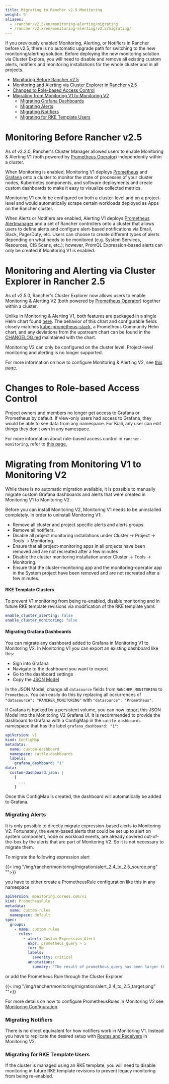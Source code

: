 ```yaml
---
title: Migrating to Rancher v2.5 Monitoring
weight: 9
aliases:
  - /rancher/v2.5/en/monitoring-alerting/migrating
  - /rancher/v2.x/en/monitoring-alerting/v2.5/migrating/
---
```


If you previously enabled Monitoring, Alerting, or Notifiers in Rancher before v2.5, there is no automatic upgrade path for switching to the new monitoring/alerting solution. Before deploying the new monitoring solution via Cluster Explore, you will need to disable and remove all existing custom alerts, notifiers and monitoring installations for the whole cluster and in all projects.

- [Monitoring Before Rancher v2.5](#monitoring-before-rancher-v2-5)
- [Monitoring and Alerting via Cluster Explorer in Rancher v2.5](#monitoring-and-alerting-via-cluster-explorer-in-rancher-v2-5)
- [Changes to Role-based Access Control](#changes-to-role-based-access-control)
- [Migrating from Monitoring V1 to Monitoring V2](#migrating-from-monitoring-v1-to-monitoring-v2)
  - [Migrating Grafana Dashboards](#migrating-grafana-dashboards)
  - [Migrating Alerts](#migrating-alerts)
  - [Migrating Notifiers](#migrating-notifiers)
  - [Migrating for RKE Template Users](#migrating-for-rke-template-users)

# Monitoring Before Rancher v2.5

As of v2.2.0, Rancher's Cluster Manager allowed users to enable Monitoring & Alerting V1 (both powered by [Prometheus Operator](https://github.com/prometheus-operator/prometheus-operator)) independently within a cluster. 

When Monitoring is enabled, Monitoring V1 deploys [Prometheus](https://prometheus.io/) and [Grafana](https://grafana.com/docs/grafana/latest/getting-started/what-is-grafana/) onto a cluster to monitor the state of processes of your cluster nodes, Kubernetes components, and software deployments and create custom dashboards to make it easy to visualize collected metrics.

Monitoring V1 could be configured on both a cluster-level and on a project-level and would automatically scrape certain workloads deployed as Apps on the Rancher cluster.

When Alerts or Notifiers are enabled, Alerting V1 deploys [Prometheus Alertmanager](https://prometheus.io/docs/alerting/latest/alertmanager/) and a set of Rancher controllers onto a cluster that allows users to define alerts and configure alert-based notifications via Email, Slack, PagerDuty, etc. Users can choose to create different types of alerts depending on what needs to be monitored (e.g. System Services, Resources, CIS Scans, etc.); however, PromQL Expression-based alerts can only be created if Monitoring V1 is enabled.

# Monitoring and Alerting via Cluster Explorer in Rancher 2.5

As of v2.5.0, Rancher's Cluster Explorer now allows users to enable Monitoring & Alerting V2 (both powered by [Prometheus Operator](https://github.com/prometheus-operator/prometheus-operator)) together within a cluster. 

Unlike in Monitoring & Alerting V1, both features are packaged in a single Helm chart found [here](https://github.com/rancher/charts/blob/main/charts/rancher-monitoring). The behavior of this chart and configurable fields closely matches [kube-prometheus-stack](https://github.com/prometheus-community/helm-charts/tree/main/charts/kube-prometheus-stack), a Prometheus Community Helm chart, and any deviations from the upstream chart can be found in the [CHANGELOG.md](https://github.com/rancher/charts/blob/main/charts/rancher-monitoring/CHANGELOG.md) maintained with the chart.

Monitoring V2 can only be configured on the cluster level. Project-level monitoring and alerting is no longer supported.

For more information on how to configure Monitoring & Alerting V2, see [this page.]({{<baseurl>}}/rancher/v2.5/en/monitoring-alerting/configuration)

# Changes to Role-based Access Control

Project owners and members no longer get access to Grafana or Prometheus by default. If view-only users had access to Grafana, they would be able to see data from any namespace. For Kiali, any user can edit things they don’t own in any namespace.

For more information about role-based access control in `rancher-monitoring`, refer to [this page.]({{<baseurl>}}/rancher/v2.5/en/monitoring-alerting/rbac)

# Migrating from Monitoring V1 to Monitoring V2

While there is no automatic migration available, it is possible to manually migrate custom Grafana dashboards and alerts that were created in Monitoring V1 to Monitoring V2.

Before you can install Monitoring V2, Monitoring V1 needs to be uninstalled completely. In order to uninstall Monitoring V1:

* Remove all cluster and project specific alerts and alerts groups.
* Remove all notifiers.
* Disable all project monitoring installations under Cluster -> Project -> Tools -> Monitoring.
* Ensure that all project-monitoring apps in all projects have been removed and are not recreated after a few minutes
* Disable the cluster monitoring installation under Cluster -> Tools -> Monitoring.
* Ensure that the cluster-monitoring app and the monitoring-operator app in the System project have been removed and are not recreated after a few minutes.

#### RKE Template Clusters

To prevent V1 monitoring from being re-enabled, disable monitoring and in future RKE template revisions via modification of the RKE template yaml:

```yaml
enable_cluster_alerting: false
enable_cluster_monitoring: false
```

#### Migrating Grafana Dashboards

You can migrate any dashboard added to Grafana in Monitoring V1 to Monitoring V2. In Monitoring V1 you can export an existing dashboard like this:

* Sign into Grafana
* Navigate to the dashboard you want to export
* Go to the dashboard settings
* Copy the [JSON Model](https://grafana.com/docs/grafana/latest/dashboards/json-model/)

In the JSON Model, change all `datasource` fields from `RANCHER_MONITORING` to `Prometheus`. You can easily do this by replacing all occurrences of `"datasource": "RANCHER_MONITORING"` with `"datasource": "Prometheus"`.

If Grafana is backed by a persistent volume, you can now [import](https://grafana.com/docs/grafana/latest/dashboards/export-import/) this JSON Model into the Monitoring V2 Grafana UI.
It is recommended to provide the dashboard to Grafana with a ConfigMap in the `cattle-dashboards` namespace that has the label `grafana_dashboard: "1"`:

```yaml
apiVersion: v1
kind: ConfigMap
metadata:
  name: custom-dashboard
  namespace: cattle-dashboards
  labels:
    grafana_dashboard: "1"
data:
  custom-dashboard.json: |
    { 
      ... 
    }
```

Once this ConfigMap is created, the dashboard will automatically be added to Grafana.

### Migrating Alerts

It is only possible to directly migrate expression-based alerts to Monitoring V2. Fortunately, the event-based alerts that could be set up to alert on system component, node or workload events, are already covered out-of-the-box by the alerts that are part of Monitoring V2. So it is not necessary to migrate them.

To migrate the following expression alert

{{< img "/img/rancher/monitoring/migration/alert_2.4_to_2.5_source.png" "">}}

you have to either create a PrometheusRule configuration like this in any namespace

```yaml
apiVersion: monitoring.coreos.com/v1
kind: PrometheusRule
metadata:
  name: custom-rules
  namespace: default
spec:
  groups:
    - name: custom.rules
      rules:
        - alert: Custom Expression Alert
          expr: prometheus_query > 5
          for: 5m
          labels:
            severity: critical
          annotations:
            summary: "The result of prometheus_query has been larger than 5 for 5m. Current value {{ $value }}"
```

or add the Prometheus Rule through the Cluster Explorer

{{< img "/img/rancher/monitoring/migration/alert_2.4_to_2.5_target.png" "">}}

For more details on how to configure PrometheusRules in Monitoring V2 see [Monitoring Configuration]({{<baseurl>}}/rancher/v2.5/en/monitoring-alerting/configuration#prometheusrules).

### Migrating Notifiers

There is no direct equivalent for how notifiers work in Monitoring V1. Instead you have to replicate the desired setup with [Routes and Receivers]({{<baseurl>}}/rancher/v2.5/en/monitoring-alerting/configuration#alertmanager-config) in Monitoring V2.


### Migrating for RKE Template Users

If the cluster is managed using an RKE template, you will need to disable monitoring in future RKE template revisions to prevent legacy monitoring from being re-enabled.
